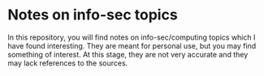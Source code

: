
# Notes on info-sec topics

In this repository, you will find notes on info-sec/computing topics which I have found interesting. They are meant for personal use, but you may find something of interest. At this stage, they are not very accurate and they may lack references to the sources.
